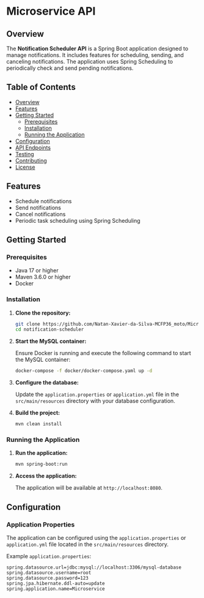 # Microservice API

## Overview

The **Notification Scheduler API** is a Spring Boot application designed to manage notifications. It includes features for scheduling, sending, and canceling notifications. The application uses Spring Scheduling to periodically check and send pending notifications.

## Table of Contents

- [Overview](#overview)
- [Features](#features)
- [Getting Started](#getting-started)
  - [Prerequisites](#prerequisites)
  - [Installation](#installation)
  - [Running the Application](#running-the-application)
- [Configuration](#configuration)
- [API Endpoints](#api-endpoints)
- [Testing](#testing)
- [Contributing](#contributing)
- [License](#license)

## Features

- Schedule notifications
- Send notifications
- Cancel notifications
- Periodic task scheduling using Spring Scheduling

## Getting Started

### Prerequisites

- Java 17 or higher
- Maven 3.6.0 or higher
- Docker

### Installation

1. **Clone the repository:**

    ```sh
    git clone https://github.com/Natan-Xavier-da-Silva-MCFP36_moto/Microservice.git
    cd notification-scheduler
    ```

2. **Start the MySQL container:**

    Ensure Docker is running and execute the following command to start the MySQL container:

    ```sh
    docker-compose -f docker/docker-compose.yaml up -d
    ```

3. **Configure the database:**

    Update the `application.properties` or `application.yml` file in the `src/main/resources` directory with your database configuration.

4. **Build the project:**

    ```sh
    mvn clean install
    ```

### Running the Application

1. **Run the application:**

    ```sh
    mvn spring-boot:run
    ```

2. **Access the application:**

    The application will be available at `http://localhost:8080`.

## Configuration

### Application Properties

The application can be configured using the `application.properties` or `application.yml` file located in the `src/main/resources` directory.

Example `application.properties`:

```properties
spring.datasource.url=jdbc:mysql://localhost:3306/mysql-database
spring.datasource.username=root
spring.datasource.password=123
spring.jpa.hibernate.ddl-auto=update
spring.application.name=Microservice
